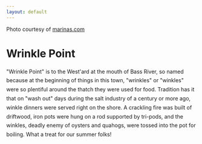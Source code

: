 ```yaml
---
layout: default
---
```

<!-- <div class="video-container">
  <video autoplay muted loop id="video">
    <source src="{{ config.url }}/img/video.mp4" type="video/mp4">
  </video>
  <div class="cover-color d-flex justify-content-center align-items-center">
    <h1 class="display-1 text-white">Wrinklepoint</h1>
  </div>
</div> -->
<!--   <div class="d-flex justify-content-center align-items-center">
    <h1 class="display-1 text-white">Wrinklepoint</h1>
  </div>
</div> -->
<div class="cover-tint"></div>
<div class="marinascom">Photo courtesy of <a href="https://marinas.com/view/harbor/92t2v_Bass_River_in_West_Dennis_Harbor_West_Dennis_MA_United_States">marinas.com</a></div>

<div class="w-100 d-flex flex-column align-items-center" style="height: calc( 100% - 200px);">
  <div class="w-100 h-100 d-flex flex-column align-items-center justify-content-center align-self-center w-100 text-white px-4" style="max-width: 700px;">
    <h1 class="display-4 text-center">
      <strong>Wrinkle Point</strong>
    </h1>
    <p style="line-height: 1.7;">
      "Wrinkle Point" is to the West'ard at the mouth of Bass River, so named because at the beginning of things in this town, "wrinkles" or "winkles" were so plentiful around the thatch they were used for food. Tradition has it that on "wash out" days during the salt industry of a century or more ago, winkle dinners were served right on the shore. A crackling fire was built of driftwood, iron pots were hung on a rod supported by tri-pods, and the winkles, deadly enemy of oysters and quahogs, were tossed into the pot for boiling. What a treat for our summer folks!
    </p>
<!--     <img class="w-100" src="{{ config.url }}/img/marinas-1.jpg" />
    <img class="w-100" src="{{ config.url }}/img/marinas-2.jpg" /> -->
  </div>
</div>


